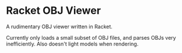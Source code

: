 # Racket OBJ Viewer

A rudimentary OBJ viewer written in Racket.

Currently only loads a small subset of OBJ files, and parses OBJs very inefficiently. Also doesn't light models when rendering.
